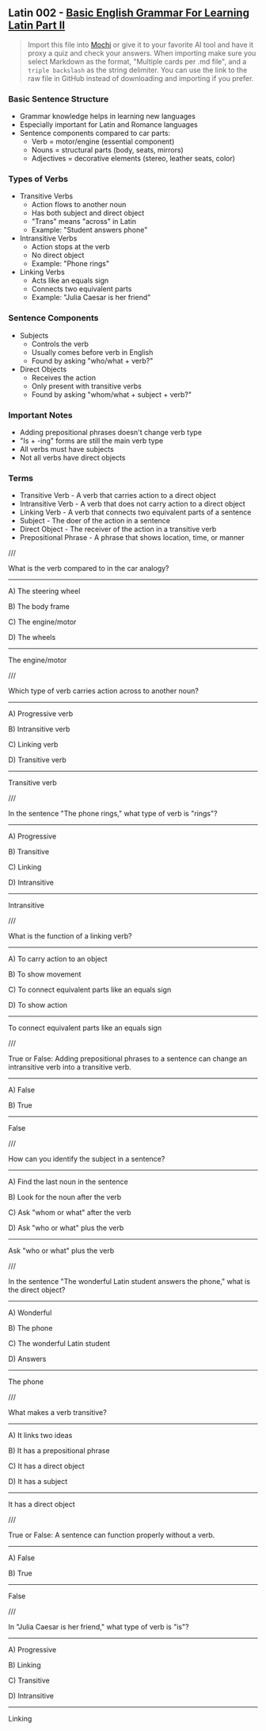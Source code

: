 ## Latin 002 - [Basic English Grammar For Learning Latin Part II](https://www.youtube.com/watch?v=gox0p-gRXBw)

> Import this file into [Mochi](https://mochi.cards/) or give it to your favorite AI tool and have it proxy a quiz and check your answers. When importing make sure you select Markdown as the format, "Multiple cards per .md file", and a ```triple backslash``` as the string delimiter. You can use the link to the raw file in GitHub instead of downloading and importing if you prefer.

### Basic Sentence Structure
- Grammar knowledge helps in learning new languages
- Especially important for Latin and Romance languages
- Sentence components compared to car parts:
  - Verb = motor/engine (essential component)
  - Nouns = structural parts (body, seats, mirrors)
  - Adjectives = decorative elements (stereo, leather seats, color)

### Types of Verbs
- Transitive Verbs
  - Action flows to another noun
  - Has both subject and direct object
  - "Trans" means "across" in Latin
  - Example: "Student answers phone"
- Intransitive Verbs
  - Action stops at the verb
  - No direct object
  - Example: "Phone rings"
- Linking Verbs
  - Acts like an equals sign
  - Connects two equivalent parts
  - Example: "Julia Caesar is her friend"

### Sentence Components
- Subjects
  - Controls the verb
  - Usually comes before verb in English
  - Found by asking "who/what + verb?"
- Direct Objects
  - Receives the action
  - Only present with transitive verbs
  - Found by asking "whom/what + subject + verb?"

### Important Notes
- Adding prepositional phrases doesn't change verb type
- "Is + -ing" forms are still the main verb type
- All verbs must have subjects
- Not all verbs have direct objects

### Terms
- Transitive Verb - A verb that carries action to a direct object
- Intransitive Verb - A verb that does not carry action to a direct object
- Linking Verb - A verb that connects two equivalent parts of a sentence
- Subject - The doer of the action in a sentence
- Direct Object - The receiver of the action in a transitive verb
- Prepositional Phrase - A phrase that shows location, time, or manner

///

What is the verb compared to in the car analogy?

---

A) The steering wheel

B) The body frame

C) The engine/motor

D) The wheels

---

The engine/motor

///

Which type of verb carries action across to another noun?

---

A) Progressive verb

B) Intransitive verb

C) Linking verb

D) Transitive verb

---

Transitive verb

///

In the sentence "The phone rings," what type of verb is "rings"?

---

A) Progressive

B) Transitive

C) Linking

D) Intransitive

---

Intransitive

///

What is the function of a linking verb?

---

A) To carry action to an object

B) To show movement

C) To connect equivalent parts like an equals sign

D) To show action

---

To connect equivalent parts like an equals sign

///

True or False: Adding prepositional phrases to a sentence can change an intransitive verb into a transitive verb.

---

A) False

B) True

---

False

///

How can you identify the subject in a sentence?

---

A) Find the last noun in the sentence

B) Look for the noun after the verb

C) Ask "whom or what" after the verb

D) Ask "who or what" plus the verb

---

Ask "who or what" plus the verb

///

In the sentence "The wonderful Latin student answers the phone," what is the direct object?

---

A) Wonderful

B) The phone

C) The wonderful Latin student

D) Answers

---

The phone

///

What makes a verb transitive?

---

A) It links two ideas

B) It has a prepositional phrase

C) It has a direct object

D) It has a subject

---

It has a direct object

///

True or False: A sentence can function properly without a verb.

---

A) False

B) True

---

False

///

In "Julia Caesar is her friend," what type of verb is "is"?

---

A) Progressive

B) Linking

C) Transitive

D) Intransitive

---

Linking

